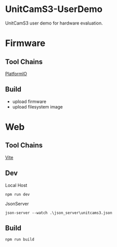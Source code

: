 # UnitCamS3-UserDemo
UnitCamS3 user demo for hardware evaluation.

# Firmware

## Tool Chains

[PlatformIO](https://platformio.org/)

## Build

- upload firmware
- upload filesystem image

# Web

## Tool Chains

[Vite](https://vitejs.dev/)

## Dev

Local Host

```shell
npm run dev
```

JsonServer

```shell
json-server --watch .\json_server\unitcams3.json
```

## Build

```shell
npm run build
```

